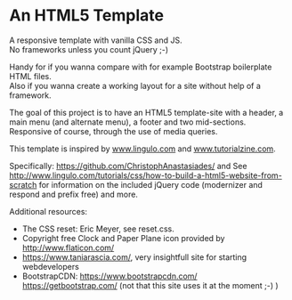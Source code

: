 # An HTML5 Template
A responsive template with vanilla CSS and JS.<br>
No frameworks unless you count jQuery ;-)

Handy for if you wanna compare with for example Bootstrap boilerplate HTML files.<br>
Also if you wanna create a working layout for a site without help of a framework.

The goal of this project is to have an HTML5 template-site with a header, a main menu (and alternate menu), 
a footer and two mid-sections. Responsive of course, through the use of media queries. 

This template is inspired by www.lingulo.com and www.tutorialzine.com.

Specifically:
https://github.com/ChristophAnastasiades/ and
See http://www.lingulo.com/tutorials/css/how-to-build-a-html5-website-from-scratch for information on the included jQuery 
code (modernizer and respond and prefix free) and more.

Additional resources:
- The CSS reset: Eric Meyer, see reset.css.
- Copyright free Clock and Paper Plane icon provided by 
http://www.flaticon.com/
- https://www.taniarascia.com/, very insightfull site for starting webdevelopers 
- BootstrapCDN: https://www.bootstrapcdn.com/
https://getbootstrap.com/ (not that this site uses it at the moment ;-) )
